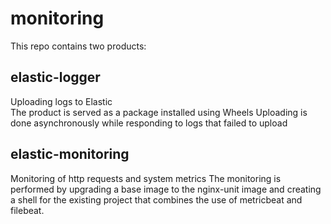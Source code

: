 # monitoring

This repo contains two products:

## elastic-logger

Uploading logs to Elastic \
The product is served as a package installed using Wheels
Uploading is done asynchronously while responding to logs that failed to upload

## elastic-monitoring

Monitoring of http requests and system metrics
The monitoring is performed by upgrading a base image to the nginx-unit image and creating a shell for the existing project that combines the use of metricbeat and filebeat.
